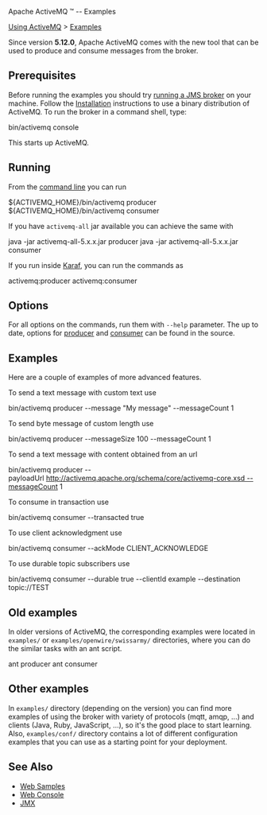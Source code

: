 Apache ActiveMQ ™ -- Examples 

[Using ActiveMQ](using-activemq.html) > [Examples](examples.html)


Since version **5.12.0**, Apache ActiveMQ comes with the new tool that can be used to produce and consume messages from the broker.

Prerequisites
-------------

Before running the examples you should try [running a JMS broker](run-broker.html) on your machine. Follow the [Installation](installation.html) instructions to use a binary distribution of ActiveMQ. To run the broker in a command shell, type:

bin/activemq console

This starts up ActiveMQ.

Running
-------

From the [command line](unix-shell-script.html) you can run

${ACTIVEMQ_HOME}/bin/activemq producer
${ACTIVEMQ_HOME}/bin/activemq consumer

If you have `activemq-all` jar available you can achieve the same with

java -jar activemq-all-5.x.x.jar producer
java -jar activemq-all-5.x.x.jar consumer

If you run inside [Karaf](osgi-integration.html), you can run the commands as

activemq:producer
activemq:consumer

Options
-------

For all options on the commands, run them with `--help` parameter. The up to date, options for [producer](https://github.com/apache/activemq/blob/master/activemq-console/src/main/resources/org/apache/activemq/console/command/producer.txt) and [consumer](https://github.com/apache/activemq/blob/master/activemq-console/src/main/resources/org/apache/activemq/console/command/consumer.txt) can be found in the source.

Examples
--------

Here are a couple of examples of more advanced features.

To send a text message with custom text use

bin/activemq producer --message "My message" --messageCount 1

To send byte message of custom length use

bin/activemq producer --messageSize 100 --messageCount 1

To send a text message with content obtained from an url

bin/activemq producer --payloadUrl http://activemq.apache.org/schema/core/activemq-core.xsd --messageCount 1

To consume in transaction use

bin/activemq consumer --transacted true

To use client acknowledgment use

bin/activemq consumer --ackMode CLIENT_ACKNOWLEDGE

To use durable topic subscribers use

bin/activemq consumer --durable true --clientId example --destination topic://TEST

Old examples
------------

In older versions of ActiveMQ, the corresponding examples were located in `examples/` or `examples/openwire/swissarmy/` directories, where you can do the similar tasks with an ant script.

ant producer
ant consumer

Other examples
--------------

In `examples/` directory (depending on the version) you can find more examples of using the broker with variety of protocols (mqtt, amqp, ...) and clients (Java, Ruby, JavaScript, ...), so it's the good place to start learning. Also, `examples/conf/` directory contains a lot of different configuration examples that you can use as a starting point for your deployment.

See Also
--------

*   [Web Samples](web-samples.html)
*   [Web Console](web-console.html)
*   [JMX](jmx.html)

